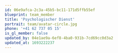 ```yaml
---
id: 06e9afca-2c3a-45b5-bc11-171d5ffb55ef
blueprint: team_member
title: 'Psychologischer Dienst'
portrait: team/avatar-circle.jpg
phone: '+41 62 737 05 15'
is_gl_member: false
updated_by: 04e1ae9a-6ef8-4ba0-931b-7cd69cc0d3a2
updated_at: 1693222237
---
```

